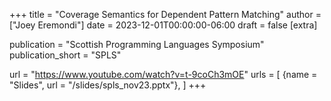 +++
title = "Coverage Semantics for Dependent Pattern Matching"
author = ["Joey Eremondi"]
date = 2023-12-01T00:00:00-06:00
draft = false
[extra]

publication = "Scottish Programming Languages Symposium"
publication_short = "SPLS"


url = "https://www.youtube.com/watch?v=t-9coCh3mOE"
urls = [
 {name = "Slides", url = "/slides/spls_nov23.pptx"},
]
+++
